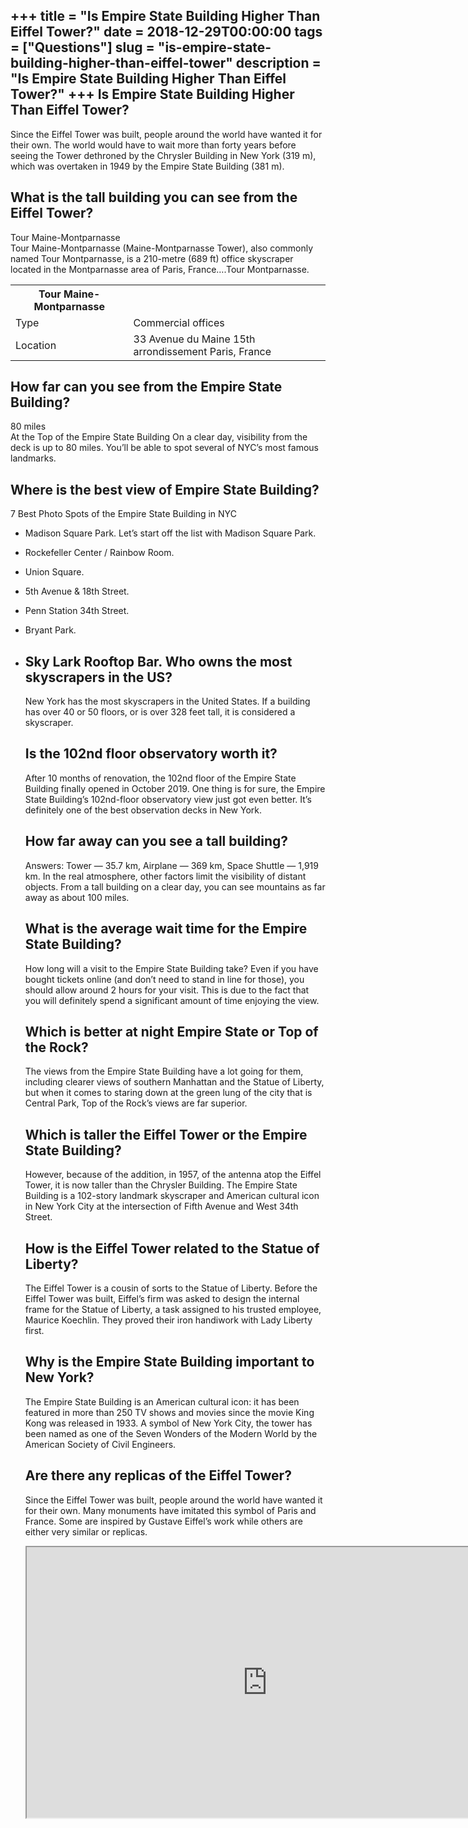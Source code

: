 +++
title = "Is Empire State Building Higher Than Eiffel Tower?"
date = 2018-12-29T00:00:00
tags = ["Questions"]
slug = "is-empire-state-building-higher-than-eiffel-tower"
description = "Is Empire State Building Higher Than Eiffel Tower?"
+++
Is Empire State Building Higher Than Eiffel Tower?
--------------------------------------------------

Since the Eiffel Tower was built, people around the world have wanted it for their own. The world would have to wait more than forty years before seeing the Tower dethroned by the Chrysler Building in New York (319 m), which was overtaken in 1949 by the Empire State Building (381 m).

What is the tall building you can see from the Eiffel Tower?
------------------------------------------------------------

Tour Maine-Montparnasse  
Tour Maine-Montparnasse (Maine-Montparnasse Tower), also commonly named Tour Montparnasse, is a 210-metre (689 ft) office skyscraper located in the Montparnasse area of Paris, France….Tour Montparnasse.

<table><tr><th>Tour Maine-Montparnasse</th></tr><tr><td>Type</td><td>Commercial offices</td></tr><tr><td>Location</td><td>33 Avenue du Maine 15th arrondissement Paris, France</td></tr></table>

How far can you see from the Empire State Building?
---------------------------------------------------

80 miles  
At the Top of the Empire State Building On a clear day, visibility from the deck is up to 80 miles. You’ll be able to spot several of NYC’s most famous landmarks.

Where is the best view of Empire State Building?
------------------------------------------------

7 Best Photo Spots of the Empire State Building in NYC

- Madison Square Park. Let’s start off the list with Madison Square Park.
- Rockefeller Center / Rainbow Room.
- Union Square.
- 5th Avenue &amp; 18th Street.
- Penn Station 34th Street.
- Bryant Park.
- Sky Lark Rooftop Bar. Who owns the most skyscrapers in the US?
    ----------------------------------------
    
    New York has the most skyscrapers in the United States. If a building has over 40 or 50 floors, or is over 328 feet tall, it is considered a skyscraper.
    
    Is the 102nd floor observatory worth it?
    ----------------------------------------
    
    After 10 months of renovation, the 102nd floor of the Empire State Building finally opened in October 2019. One thing is for sure, the Empire State Building’s 102nd-floor observatory view just got even better. It’s definitely one of the best observation decks in New York.
    
    How far away can you see a tall building?
    -----------------------------------------
    
    Answers: Tower — 35.7 km, Airplane — 369 km, Space Shuttle — 1,919 km. In the real atmosphere, other factors limit the visibility of distant objects. From a tall building on a clear day, you can see mountains as far away as about 100 miles.
    
    What is the average wait time for the Empire State Building?
    ------------------------------------------------------------
    
    How long will a visit to the Empire State Building take? Even if you have bought tickets online (and don’t need to stand in line for those), you should allow around 2 hours for your visit. This is due to the fact that you will definitely spend a significant amount of time enjoying the view.
    
    Which is better at night Empire State or Top of the Rock?
    ---------------------------------------------------------
    
    The views from the Empire State Building have a lot going for them, including clearer views of southern Manhattan and the Statue of Liberty, but when it comes to staring down at the green lung of the city that is Central Park, Top of the Rock’s views are far superior.
    
    Which is taller the Eiffel Tower or the Empire State Building?
    --------------------------------------------------------------
    
    However, because of the addition, in 1957, of the antenna atop the Eiffel Tower, it is now taller than the Chrysler Building. The Empire State Building is a 102-story landmark skyscraper and American cultural icon in New York City at the intersection of Fifth Avenue and West 34th Street.
    
    How is the Eiffel Tower related to the Statue of Liberty?
    ---------------------------------------------------------
    
    The Eiffel Tower is a cousin of sorts to the Statue of Liberty. Before the Eiffel Tower was built, Eiffel’s firm was asked to design the internal frame for the Statue of Liberty, a task assigned to his trusted employee, Maurice Koechlin. They proved their iron handiwork with Lady Liberty first.
    
    Why is the Empire State Building important to New York?
    -------------------------------------------------------
    
    The Empire State Building is an American cultural icon: it has been featured in more than 250 TV shows and movies since the movie King Kong was released in 1933. A symbol of New York City, the tower has been named as one of the Seven Wonders of the Modern World by the American Society of Civil Engineers.
    
    Are there any replicas of the Eiffel Tower?
    -------------------------------------------
    
    Since the Eiffel Tower was built, people around the world have wanted it for their own. Many monuments have imitated this symbol of Paris and France. Some are inspired by Gustave Eiffel’s work while others are either very similar or replicas.
    
    <iframe allow="accelerometer; autoplay; clipboard-write; encrypted-media; gyroscope; picture-in-picture" allowfullscreen="" class="__youtube_prefs__  epyt-is-override  no-lazyload" data-no-lazy="1" data-origheight="433" data-origwidth="770" data-skipgform_ajax_framebjll="" height="433" id="_ytid_37707" loading="lazy" src="https://www.youtube.com/embed/g2KwWEDVWDc?enablejsapi=1&autoplay=0&cc_load_policy=0&cc_lang_pref=&iv_load_policy=1&loop=0&modestbranding=0&rel=1&fs=1&playsinline=0&autohide=2&theme=dark&color=red&controls=1&" title="YouTube player" width="770"></iframe>